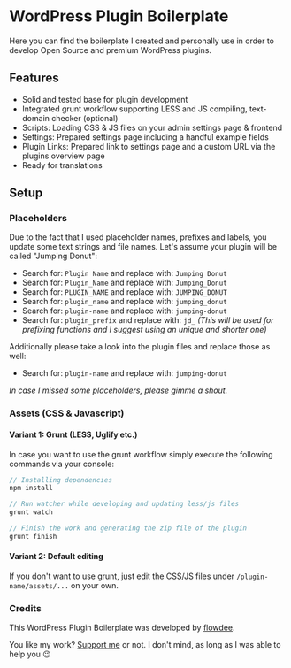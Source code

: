 # WordPress Plugin Boilerplate

Here you can find the boilerplate I created and personally use in order to develop Open Source and premium WordPress plugins.

## Features

* Solid and tested base for plugin development 
* Integrated grunt workflow supporting LESS and JS compiling, text-domain checker (optional)
* Scripts: Loading CSS & JS files on your admin settings page & frontend
* Settings: Prepared settings page including a handful example fields
* Plugin Links: Prepared link to settings page and a custom URL via the plugins overview page
* Ready for translations

## Setup

### Placeholders

Due to the fact that I used placeholder names, prefixes and labels, you update some text strings and file names. Let's assume your plugin will be called "Jumping Donut":

* Search for: `Plugin Name` and replace with: `Jumping Donut`
* Search for: `Plugin_Name` and replace with: `Jumping_Donut`
* Search for: `PLUGIN_NAME` and replace with: `JUMPING_DONUT`
* Search for: `plugin_name` and replace with: `jumping_donut`
* Search for: `plugin-name` and replace with: `jumping-donut`
* Search for: `plugin_prefix` and replace with: `jd_` _(This will be used for prefixing functions and I suggest using an unique and shorter one)_

Additionally please take a look into the plugin files and replace those as well:
* Search for: `plugin-name` and replace with: `jumping-donut`

_In case I missed some placeholders, please gimme a shout._

### Assets (CSS & Javascript)

#### Variant 1: Grunt (LESS, Uglify etc.)
In case you want to use the grunt workflow simply execute the following commands via your console:

``` php
// Installing dependencies
npm install

// Run watcher while developing and updating less/js files
grunt watch

// Finish the work and generating the zip file of the plugin
grunt finish
```

#### Variant 2: Default editing
If you don't want to use grunt, just edit the CSS/JS files under `/plugin-name/assets/...` on your own.

### Credits

This WordPress Plugin Boilerplate was developed by [flowdee](http://flowdee.de/). 

You like my work? [Support me](https://donate.flowdee.de/) or not. I don't mind, as long as I was able to help you :wink:
